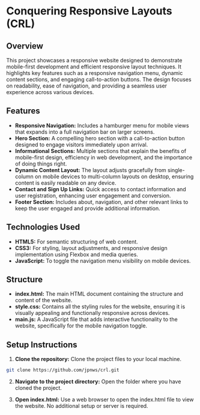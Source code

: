 # Conquering Responsive Layouts (CRL)

## Overview

This project showcases a responsive website designed to demonstrate mobile-first
development and efficient responsive layout techniques. It highlights key
features such as a responsive navigation menu, dynamic content sections, and
engaging call-to-action buttons. The design focuses on readability, ease of
navigation, and providing a seamless user experience across various devices.

## Features

- **Responsive Navigation:** Includes a hamburger menu for mobile views that expands into a full navigation bar on larger screens.
- **Hero Section:** A compelling hero section with a call-to-action button designed to engage visitors immediately upon arrival.
- **Informational Sections:** Multiple sections that explain the benefits of mobile-first design, efficiency in web development, and the importance of doing things right.
- **Dynamic Content Layout:** The layout adjusts gracefully from single-column on mobile devices to multi-column layouts on desktop, ensuring content is easily readable on any device.
- **Contact and Sign Up Links:** Quick access to contact information and user registration, enhancing user engagement and conversion.
- **Footer Section:** Includes about, navigation, and other relevant links to keep the user engaged and provide additional information.

## Technologies Used

- **HTML5:** For semantic structuring of web content.
- **CSS3:** For styling, layout adjustments, and responsive design implementation using Flexbox and media queries.
- **JavaScript:** To toggle the navigation menu visibility on mobile devices.

## Structure

- **index.html:** The main HTML document containing the structure and content of the website.
- **style.css:** Contains all the styling rules for the website, ensuring it is visually appealing and functionally responsive across devices.
- **main.js:** A JavaScript file that adds interactive functionality to the website, specifically for the mobile navigation toggle.

## Setup Instructions

1. **Clone the repository:** Clone the project files to your local machine.

```bash
git clone https://github.com/jpnws/crl.git
```

2. **Navigate to the project directory:** Open the folder where you have cloned the project.

3. **Open index.html:** Use a web browser to open the index.html file to view the website. No additional setup or server is required.
